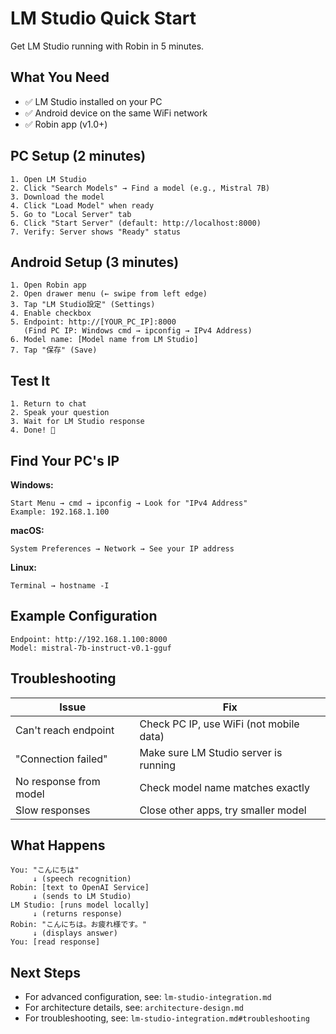 # LM Studio Quick Start

Get LM Studio running with Robin in 5 minutes.

## What You Need

- ✅ LM Studio installed on your PC
- ✅ Android device on the same WiFi network
- ✅ Robin app (v1.0+)

## PC Setup (2 minutes)

```
1. Open LM Studio
2. Click "Search Models" → Find a model (e.g., Mistral 7B)
3. Download the model
4. Click "Load Model" when ready
5. Go to "Local Server" tab
6. Click "Start Server" (default: http://localhost:8000)
7. Verify: Server shows "Ready" status
```

## Android Setup (3 minutes)

```
1. Open Robin app
2. Open drawer menu (← swipe from left edge)
3. Tap "LM Studio設定" (Settings)
4. Enable checkbox
5. Endpoint: http://[YOUR_PC_IP]:8000
   (Find PC IP: Windows cmd → ipconfig → IPv4 Address)
6. Model name: [Model name from LM Studio]
7. Tap "保存" (Save)
```

## Test It

```
1. Return to chat
2. Speak your question
3. Wait for LM Studio response
4. Done! 🎉
```

## Find Your PC's IP

**Windows:**
```
Start Menu → cmd → ipconfig → Look for "IPv4 Address"
Example: 192.168.1.100
```

**macOS:**
```
System Preferences → Network → See your IP address
```

**Linux:**
```
Terminal → hostname -I
```

## Example Configuration

```
Endpoint: http://192.168.1.100:8000
Model: mistral-7b-instruct-v0.1-gguf
```

## Troubleshooting

| Issue | Fix |
|-------|-----|
| Can't reach endpoint | Check PC IP, use WiFi (not mobile data) |
| "Connection failed" | Make sure LM Studio server is running |
| No response from model | Check model name matches exactly |
| Slow responses | Close other apps, try smaller model |

## What Happens

```
You: "こんにちは"
     ↓ (speech recognition)
Robin: [text to OpenAI Service]
     ↓ (sends to LM Studio)
LM Studio: [runs model locally]
     ↓ (returns response)
Robin: "こんにちは。お疲れ様です。"
     ↓ (displays answer)
You: [read response]
```

## Next Steps

- For advanced configuration, see: `lm-studio-integration.md`
- For architecture details, see: `architecture-design.md`
- For troubleshooting, see: `lm-studio-integration.md#troubleshooting`
